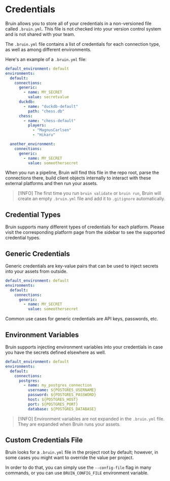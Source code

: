 # Credentials

Bruin allows you to store all of your credentials in a non-versioned file called `.bruin.yml`. This file is not checked into your version control system and is not shared with your team.

The `.bruin.yml` file contains a list of credentials for each connection type, as well as among different environments.

Here's an example of a `.bruin.yml` file:

```yaml
default_environment: default
environments:
  default:
    connections:
      generic:
        - name: MY_SECRET
          value: secretvalue
      duckdb:
        - name: "duckdb-default"
          path: "chess.db"
      chess:
        - name: "chess-default"
          players:
            - "MagnusCarlsen"
            - "Hikaru"

  another_environment:
    connections:
      generic:
        - name: MY_SECRET
          value: someothersecret
```

When you run a pipeline, Bruin will find this file in the repo root, parse the connections there, build client objects internally to interact with these external platforms and then run your assets.

> [!INFO]
> The first time you run `bruin validate` or `bruin run`, Bruin will create an empty `.bruin.yml` file and add it to `.gitignore` automatically.

## Credential Types
Bruin supports many different types of credentials for each platform. Please visit the corresponding platform page from the sidebar to see the supported credential types.

## Generic Credentials
Generic credentials are key-value pairs that can be used to inject secrets into your assets from outside.

```yaml
default_environment: default
environments:
  default:
    connections:
      generic:
        - name: MY_SECRET
          value: someothersecret
```

Common use cases for generic credentials are API keys, passwords, etc.

## Environment Variables

Bruin supports injecting environment variables into your credentials in case you have the secrets defined elsewhere as well.

```yaml
default_environment: default
environments:
  default:
    connections:
      postgres:
        - name: my_postgres_connection
          username: ${POSTGRES_USERNAME}
          password: ${POSTGRES_PASSWORD}
          host: ${POSTGRES_HOST}
          port: ${POSTGRES_PORT}
          database: ${POSTGRES_DATABASE}
```

> [!INFO]
> Environment variables are not expanded in the `.bruin.yml` file. They are expanded when Bruin runs your assets.

## Custom Credentials File
Bruin looks for a `.bruin.yml` file in the project root by default; however, in some cases you might want to override the value per project.

In order to do that, you can simply use the `--config-file` flag in many commands, or you can use `BRUIN_CONFIG_FILE` environment variable.